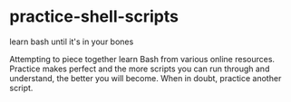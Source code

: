 # practice-shell-scripts
learn bash until it's in your bones

Attempting to piece together learn Bash from various online resources. Practice makes perfect and the more scripts you 
can run through and understand, the better you will become. When in doubt, practice another script.
